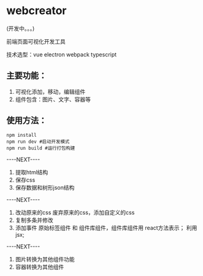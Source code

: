 # webcreator

(开发中。。。)

前端页面可视化开发工具

技术选型：vue electron webpack typescript

## 主要功能：
1. 可视化添加，移动，编辑组件
2. 组件包含：图片、文字、容器等

## 使用方法：

```
npm install
npm run dev #启动开发模式
npm run build #运行打包构建
```

----NEXT----
1. 提取html结构
2. 保存css
3. 保存数据和树形json结构

----NEXT----
1. 改动原来的css 废弃原来的css，添加自定义的css
2. 复制多条并修改
3. 添加事件
原始标签组件 和 组件库组件，组件库组件用 react方法表示；
利用jsx;

----NEXT----
1. 图片转换为其他组件功能
2. 容器转换为其他组件



